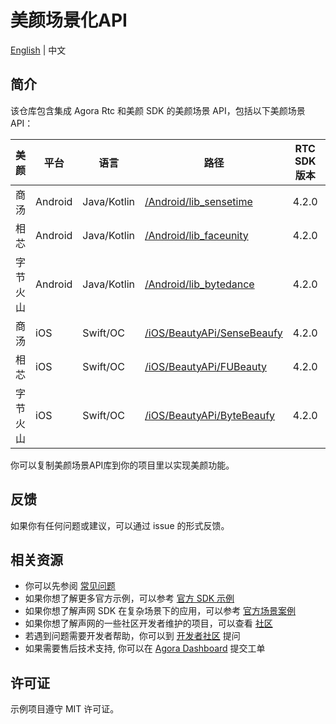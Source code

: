 # 美颜场景化API

[English](README.md) | 中文

## 简介

该仓库包含集成 Agora Rtc 和美颜 SDK 的美颜场景 API，包括以下美颜场景API：

| 美颜    | 平台      | 语言          | 路径                                                       | RTC SDK 版本 | Beauty SDK 版本 |
|-------|---------|-------------|----------------------------------------------------------|------------|---------------|
| 商汤    | Android | Java/Kotlin | [/Android/lib_sensetime](/Android/lib_sensetime)         | 4.2.0      | 8.8.0         |
| 相芯    | Android | Java/Kotlin | [/Android/lib_faceunity](/Android/lib_faceunity)         | 4.2.0      | 8.3.0         |
| 字节火山  | Android | Java/Kotlin | [/Android/lib_bytedance](/Android/lib_bytedance)         | 4.2.0      | 4.3.0         |
| 商汤    | iOS     | Swift/OC    | [/iOS/BeautyAPi/SenseBeaufy](/iOS/BeautyAPi/SenseBeaufy) | 4.2.0      | 1.9.0.1013         |
| 相芯    | iOS     | Swift/OC    | [/iOS/BeautyAPi/FUBeauty](/iOS/BeautyAPi/FUBeauty)       | 4.2.0      | 8.6.0         |
| 字节火山  | iOS     | Swift/OC    | [/iOS/BeautyAPi/ByteBeaufy](/iOS/BeautyAPi/ByteBeaufy)   | 4.2.0      | 4.3.0         |

你可以复制美颜场景API库到你的项目里以实现美颜功能。

## 反馈

如果你有任何问题或建议，可以通过 issue 的形式反馈。

## 相关资源

- 你可以先参阅 [常见问题](https://docs.agora.io/cn/faq)
- 如果你想了解更多官方示例，可以参考 [官方 SDK 示例](https://github.com/AgoraIO)
- 如果你想了解声网 SDK 在复杂场景下的应用，可以参考 [官方场景案例](https://github.com/AgoraIO-usecase)
- 如果你想了解声网的一些社区开发者维护的项目，可以查看 [社区](https://github.com/AgoraIO-Community)
- 若遇到问题需要开发者帮助，你可以到 [开发者社区](https://rtcdeveloper.com/) 提问
- 如果需要售后技术支持, 你可以在 [Agora Dashboard](https://dashboard.agora.io) 提交工单

## 许可证

示例项目遵守 MIT 许可证。
